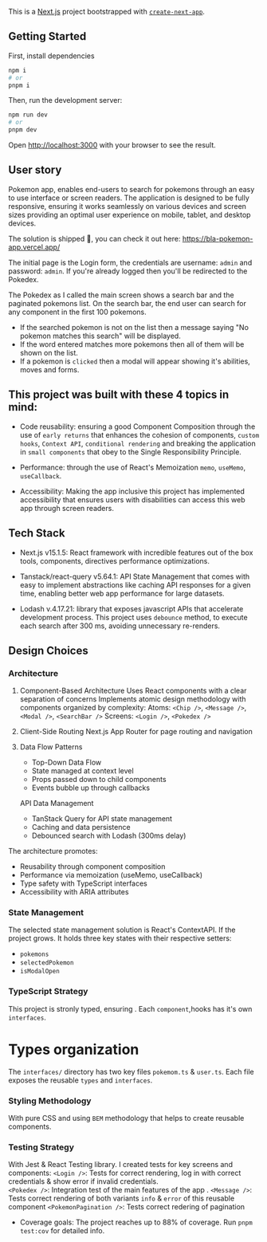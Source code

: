 This is a [Next.js](https://nextjs.org) project bootstrapped with [`create-next-app`](https://nextjs.org/docs/app/api-reference/cli/create-next-app).

## Getting Started

First, install dependencies

```bash
npm i
# or
pnpm i
```

Then, run the development server:

```bash
npm run dev
# or
pnpm dev
```

Open [http://localhost:3000](http://localhost:3000) with your browser to see the result.

## User story

Pokemon app, enables end-users to search for pokemons through an easy to use interface or screen readers. The application is designed to be fully responsive, ensuring it works seamlessly on various devices and screen sizes providing an optimal user experience on mobile, tablet, and desktop devices.

The solution is shipped 🚀, you can check it out here: https://bla-pokemon-app.vercel.app/

The initial page is the Login form, the credentials are username: `admin` and password: `admin`. If you're already logged then you'll be redirected to the Pokedex.

The Pokedex as I called the main screen shows a search bar and the paginated pokemons list. On the search bar, the end user can search for any component in the first 100 pokemons.

- If the searched pokemon is not on the list then a message saying "No pokemon matches this search" will be displayed.
- If the word entered matches more pokemons then all of them will be shown on the list.
- If a pokemon is `clicked` then a modal will appear showing it's abilities, moves and forms.

## This project was built with these 4 topics in mind:

- Code reusability: ensuring a good Component Composition through the use of `early returns` that enhances the cohesion of components, `custom hooks`, `Context API`, `conditional rendering` and breaking the application in `small components` that obey to the Single Responsibility Principle.

- Performance: through the use of React's Memoization `memo`, `useMemo`, `useCallback`.

- Accessibility: Making the app inclusive this project has implemented accessibility that ensures users with disabilities can access this web app through screen readers.

## Tech Stack

- Next.js v15.1.5: React framework with incredible features out of the box tools, components, directives performance optimizations.

- Tanstack/react-query v5.64.1: API State Management that comes with easy to implement abstractions like caching API responses for a given time, enabling better web app performance for large datasets.

- Lodash v.4.17.21: library that exposes javascript APIs that accelerate development process. This project uses `debounce` method, to execute each search after 300 ms, avoiding unnecessary re-renders.

## Design Choices

### Architecture

1. Component-Based Architecture
   Uses React components with a clear separation of concerns
   Implements atomic design methodology with components organized by complexity:
   Atoms: `<Chip />`, `<Message />`, `<Modal />`, `<SearchBar />`
   Screens: `<Login />`, `<Pokedex />`

2. Client-Side Routing
   Next.js App Router for page routing and navigation

3. Data Flow Patterns

   - Top-Down Data Flow
   - State managed at context level
   - Props passed down to child components
   - Events bubble up through callbacks

   API Data Management

   - TanStack Query for API state management
   - Caching and data persistence
   - Debounced search with Lodash (300ms delay)

The architecture promotes:

- Reusability through component composition
- Performance via memoization (useMemo, useCallback)
- Type safety with TypeScript interfaces
- Accessibility with ARIA attributes

### State Management

The selected state management solution is React's ContextAPI. If the project grows. It holds three key states with their respective setters:

- `pokemons`
- `selectedPokemon`
- `isModalOpen`

### TypeScript Strategy

This project is stronly typed, ensuring . Each `component`,hooks has it's own `interfaces`.

# Types organization

The `interfaces/` directory has two key files `pokemom.ts` & `user.ts`. Each file exposes the reusable `types` and `interfaces`.

### Styling Methodology

With pure CSS and using `BEM` methodology that helps to create reusable components.

### Testing Strategy

With Jest & React Testing library. I created tests for key screens and components:
`<Login />`: Tests for correct rendering, log in with correct credentials & show error if invalid credentials.  
`<Pokedex />`: Integration test of the main features of the app .
`<Message />`: Tests correct rendering of both variants `info` & `error` of this reusable component
`<PokemonPagination />`: Tests correct redering of pagination

- Coverage goals: The project reaches up to 88% of coverage. Run `pnpm test:cov` for detailed info.
